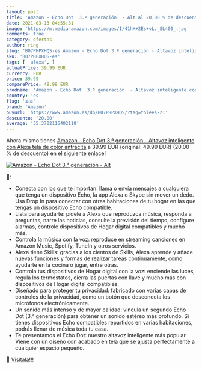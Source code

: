 ```yaml
---
layout: post
title: 'Amazon - Echo Dot  3.ª generación  - Alt al 20.00 % de descuento'
date: 2021-03-13 04:55:31
image: 'https://m.media-amazon.com/images/I/41hX+2Es+vL._SL400_.jpg'
comments: true
category: ofertas
author: ring
slug: 'B07PHPXHQS-es Amazon - Echo Dot 3.ª generación - Altavoz inteligente con...'
sku: 'B07PHPXHQS-es'
tags: [ 'alexa', ]
actualPrice: 39.99 EUR
currency: EUR
price: 39.99
comparePrice: 49.99 EUR
prodname: 'Amazon - Echo Dot  3.ª generación  - Altavoz inteligente con Alexa  tela de color antracita'
country: 'es'
flag: '🇪🇸'
brand: 'Amazon'
buyurl: 'https://www.amazon.es/dp/B07PHPXHQS/?tag=tolees-21'
descuento: '20.00'
average: '35.3702116402118'
---
```


Ahora mismo tienes [Amazon - Echo Dot  3.ª generación  - Altavoz inteligente con Alexa  tela de color antracita](https://www.amazon.es/dp/B07PHPXHQS/?tag=tolees-21) a 39.99 EUR (original: 49.99 EUR) (20.00 %  de descuento) en el siguiente enlace!

[![Amazon - Echo Dot  3.ª generación  - Alt](https://m.media-amazon.com/images/I/41hX+2Es+vL._SL400_.jpg)](https://www.amazon.es/dp/B07PHPXHQS/?tag=tolees-21)

🔎:

- Conecta con los que te importan: llama o envía mensajes a cualquiera que tenga un dispositivo Echo, la app Alexa o Skype sin mover un dedo. Usa Drop In para conectar con otras habitaciones de tu hogar en las que tengas un dispositivo Echo compatible.
- Lista para ayudarte: pídele a Alexa que reproduzca música, responda a preguntas, narre las noticias, consulte la previsión del tiempo, configure alarmas, controle dispositivos de Hogar digital compatibles y mucho más.
- Controla la música con la voz: reproduce en streaming canciones en Amazon Music, Spotify, TuneIn y otros servicios.
- Alexa tiene Skills: gracias a los cientos de Skills, Alexa aprende y añade nuevas funciones y formas de realizar tareas continuamente, como ayudarte en la cocina o jugar, entre otras.
- Controla tus dispositivos de Hogar digital con la voz: enciende las luces, regula los termostatos, cierra las puertas con llave y mucho más con dispositivos de Hogar digital compatibles.
- Diseñado para proteger tu privacidad: fabricado con varias capas de controles de la privacidad, como un botón que desconecta los micrófonos electrónicamente.
- Un sonido más intenso y de mayor calidad: vincula un segundo Echo Dot (3.ª generación) para obtener un sonido estéreo más profundo. Si tienes dispositivos Echo compatibles repartidos en varias habitaciones, podrás llenar de música toda tu casa.
- Te presentamos el Echo Dot: nuestro altavoz inteligente más popular. Viene con un diseño con acabado en tela que se ajusta perfectamente a cualquier espacio pequeño.

[🛒 Visítala!!!](https://www.amazon.es/dp/B07PHPXHQS/?tag=tolees-21)
